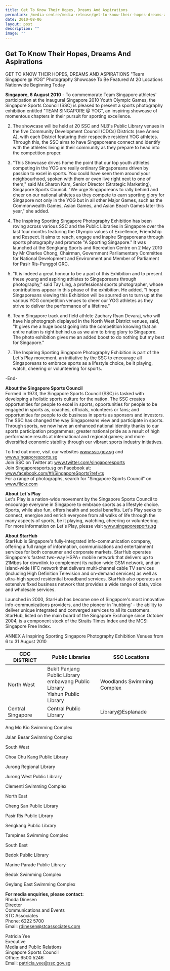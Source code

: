 ```yaml
---
title: Get To Know Their Hopes, Dreams And Aspirations
permalink: /media-centre/media-release/get-to-know-their-hopes-dreams-and-aspirations/
date: 2010-08-06
layout: post
description: ""
image: ""
---
```

## **Get To Know Their Hopes, Dreams And Aspirations**

GET TO KNOW THEIR HOPES, DREAMS AND ASPIRATIONS
"Team Singapore @ YOG" Photography Showcase To Be Featured At 20 Locations Nationwide Beginning Today

**Singapore, 6 August 2010** - To commemorate Team Singapore athletes' participation at the inaugural Singapore 2010 Youth Olympic Games, the Singapore Sports Council (SSC) is pleased to present a sports photography exhibition entitled "TEAM SINGAPORE @ YOG", an inspiring showcase of momentous chapters in their pursuit for sporting excellence.

2. The showcase will be held at 20 SSC and NLB's Public Library venues in the five Community Development Council (CDCs) Districts (see Annex A), with each District featuring their respective resident YOG athletes. Through this, the SSC aims to have Singaporeans connect and identify with the athletes living in their community as they prepare to head into the competition proper.

3. "This Showcase drives home the point that our top youth athletes competing in the YOG are really ordinary Singaporeans driven by passion to excel in sports. You could have seen them around your neighbourhood, spoken with them or even live right next to one of them," said Ms Sharon Kam, Senior Director (Strategic Marketing), Singapore Sports Council. "We urge Singaporeans to rally behind and cheer on our national athletes as they compete to earn sporting glory for Singapore not only in the YOG but in all other Major Games, such as the Commonwealth Games, Asian Games, and Asian Beach Games later this year," she added.

4. The Inspiring Sporting Singapore Photography Exhibition has been roving across various SSC and the Public Libraries in Singapore over the last four months featuring the Olympic values of Excellence, Friendship and Respect. It aims to reach, engage and inspire Singaporeans through sports photography and promote "A Sporting Singapore." It was launched at the Sengkang Sports and Recreation Centre on 2 May 2010 by Mr Charles Chong, Chairman, Government Parliamentary Committee for National Development and Environment and Member of Parliament for Pasir Ris-Punggol GRC.

5. "It is indeed a great honour to be a part of this Exhibition and to present these young and aspiring athletes to Singaporeans through photography," said Tay Ling, a professional sports photographer, whose contributions appear in this phase of the exhibition. He added, "I hope Singaporeans viewing this Exhibition will be spurred on to turn up at the various YOG competition venues to cheer our YOG athletes as they strive to deliver the performance of a lifetime."

6. Team Singapore track and field athlete Zachary Ryan Devaraj, who will have his photograph displayed in the North West District venues, said, "It gives me a huge boost going into the competition knowing that an entire nation is right behind us as we aim to bring glory to Singapore. The photo exhibition gives me an added boost to do nothing but my best for Singapore."

7. The Inspiring Sporting Singapore Photography Exhibition is part of the Let's Play movement, an initiative by the SSC to encourage all Singaporeans to embrace sports as a lifestyle choice, be it playing, watch, cheering or volunteering for sports.

-End-

**About the Singapore Sports Council**
<br>
Formed in 1973, the Singapore Sports Council (SSC) is tasked with developing a holistic sports culture for the nation. The SSC creates opportunities for people to excel in sports; opportunities for people to be engaged in sports as, coaches, officials, volunteers or fans; and opportunities for people to do business in sports as sponsors and investors. The SSC has changed the way Singaporeans view and participate in sports. Through sports, we now have an enhanced national identity thanks to our sports participation programmes; greater national pride as a result of high performance results at international and regional games; and more diversified economic stability through our vibrant sports industry initiatives.

To find out more, visit our websites www.ssc.gov.sg and www.singaporesports.sg
<br>
Join SSC on Twitter at: www.twitter.com/singaporesports
<br>
Join Singaporesports.sg on Facebook at: www.facebook.com/#!/SingaporeSports?ref=ts
<br>
For a range of photographs, search for "Singapore Sports Council" on www.flickr.com

**About Let's Play**
<br>
Let's Play is a nation-wide movement by the Singapore Sports Council to encourage everyone in Singapore to embrace sports as a lifestyle choice. Sports, while also fun, offers health and social benefits. Let's Play seeks to connect, energise and enrich everyone from all walks of life through the many aspects of sports, be it playing, watching, cheering or volunteering. For more information on Let's Play, please visit www.singaporesports.sg

**About StarHub**
<br>
StarHub is Singapore's fully-integrated info-communication company, offering a full range of information, communications and entertainment services for both consumer and corporate markets. StarHub operates Singapore's fastest two-way HSPA+ mobile network that delivers up to 21Mbps for downlink to complement its nation-wide GSM network, and an island-wide HFC network that delivers multi-channel cable TV services (including High Definition Television and on-demand services) as well as ultra-high speed residential broadband services. StarHub also operates an extensive fixed business network that provides a wide range of data, voice and wholesale services.

Launched in 2000, StarHub has become one of Singapore's most innovative info-communications providers, and the pioneer in 'hubbing' - the ability to deliver unique integrated and converged services to all its customers. StarHub, listed on the main board of the Singapore Exchange since October 2004, is a component stock of the Straits Times Index and the MCSI Singapore Free Index.


ANNEX A
Inspiring Sporting Singapore Photography Exhibition Venues from 6 to 31 August 2010

| CDC DISTRICT | Public Libraries | SSC Locations |
| -------- | -------- | -------- |
| North West | Bukit Panjang Public Library<br>embawang Public Library <br>Yishun Public Library | Woodlands Swimming Complex
| Central Singapore  | Central Public Library  | Library@Esplanade

Ang Mo Kio Swimming Complex

Jalan Besar Swimming Complex

South West

Choa Chu Kang Public Library

Jurong Regional Library

Jurong West Public Library

Clementi Swimming Complex

 

North East

Cheng San Public Library

Pasir Ris Public Library

Sengkang Public Library

Tampines Swimming Complex

South East

Bedok Public Library

Marine Parade Public Library

Bedok Swimming Complex

Geylang East Swimming Complex         


**For media enquiries, please contact:**
<br>Rhoda Dinesen
<br>Director
<br>Communications and Events
<br>STC Associates
<br>Phone: 6222 5700
<br>Email: rdinesen@stcassociates.com

Patricia Yee
<br>Executive
<br>Media and Public Relations
<br>Singapore Sports Council
<br>Office: 6500 5246
<br>Email: patricia_yee@ssc.gov.sg